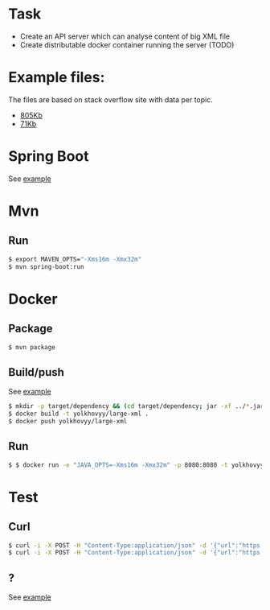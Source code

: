 
# Task

* Create an API server which can analyse content of big XML file
* Create distributable docker container running the server (TODO)

# Example files:
The files are based on stack overflow site with data per topic.
* [805Kb](https://s3-eu-west-1.amazonaws.com/merapar-assessment/3dprinting-posts.xml)
* [71Kb](https://s3-eu-west-1.amazonaws.com/merapar-assessment/arabic-posts.xml)

# Spring Boot
See [example](https://docs.spring.io/spring-boot/docs/current/reference/html/getting-started.html#getting-started-first-application)

# Mvn
## Run
```bash
$ export MAVEN_OPTS="-Xms16m -Xmx32m"
$ mvn spring-boot:run
```

# Docker
## Package
```bash
$ mvn package
```
## Build/push
See [example](https://spring.io/guides/gs/spring-boot-docker/)
```bash
$ mkdir -p target/dependency && (cd target/dependency; jar -xf ../*.jar)
$ docker build -t yolkhovyy/large-xml .
$ docker push yolkhovyy/large-xml
```
## Run
```bash
$ $ docker run -e "JAVA_OPTS=-Xms16m -Xmx32m" -p 8080:8080 -t yolkhovyy/large-xml
```

# Test
## Curl
```bash
$ curl -i -X POST -H "Content-Type:application/json" -d '{"url":"https://s3-eu-west-1.amazonaws.com/merapar-assessment/arabic-posts.xml"}' 'http://localhost:8080/analyze/'
$ curl -i -X POST -H "Content-Type:application/json" -d '{"url":"https://s3-eu-west-1.amazonaws.com/merapar-assessment/3dprinting-posts.xml"}' 'http://localhost:8080/analyze/'
```

## ?
See [example](https://spring.io/guides/gs/testing-web/)

